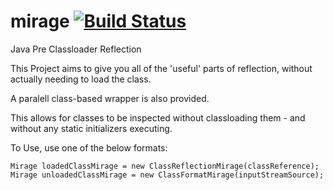 # mirage [![Build Status](https://travis-ci.org/nkrul/universal-parser.svg?branch=master)](https://travis-ci.org/nkrul/universal-parser)
Java Pre Classloader Reflection

This Project aims to give you all of the 'useful' parts of reflection, without actually needing to load the class.

A paralell class-based wrapper is also provided.

This allows for classes to be inspected without classloading them - and without any static initializers executing.

To Use, use one of the below formats:

    Mirage loadedClassMirage = new ClassReflectionMirage(classReference);
    Mirage unloadedClassMirage = new ClassFormatMirage(inputStreamSource);

